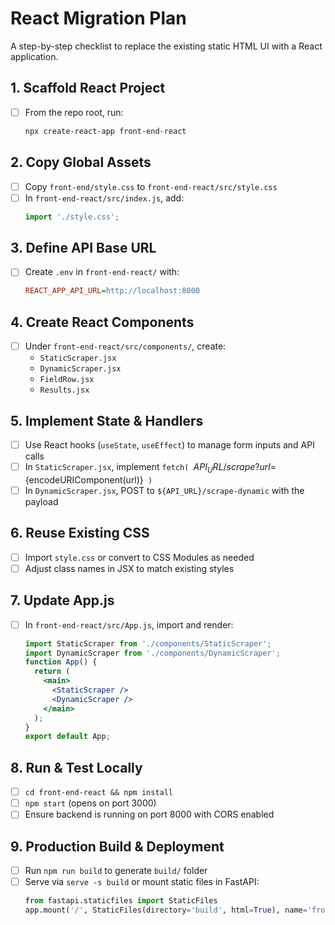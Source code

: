 # React Migration Plan

A step-by-step checklist to replace the existing static HTML UI with a React application.

## 1. Scaffold React Project
- [ ] From the repo root, run:
  ```bash
  npx create-react-app front-end-react
  ```

## 2. Copy Global Assets
- [ ] Copy `front-end/style.css` to `front-end-react/src/style.css`
- [ ] In `front-end-react/src/index.js`, add:
  ```js
  import './style.css';
  ```

## 3. Define API Base URL
- [ ] Create `.env` in `front-end-react/` with:
  ```ini
  REACT_APP_API_URL=http://localhost:8000
  ```

## 4. Create React Components
- [ ] Under `front-end-react/src/components/`, create:
  - `StaticScraper.jsx`
  - `DynamicScraper.jsx`
  - `FieldRow.jsx`
  - `Results.jsx`

## 5. Implement State & Handlers
- [ ] Use React hooks (`useState`, `useEffect`) to manage form inputs and API calls
- [ ] In `StaticScraper.jsx`, implement `fetch(
    `${API_URL}/scrape?url=${encodeURIComponent(url)}`
  )`
- [ ] In `DynamicScraper.jsx`, POST to `${API_URL}/scrape-dynamic` with the payload

## 6. Reuse Existing CSS
- [ ] Import `style.css` or convert to CSS Modules as needed
- [ ] Adjust class names in JSX to match existing styles

## 7. Update App.js
- [ ] In `front-end-react/src/App.js`, import and render:
  ```jsx
  import StaticScraper from './components/StaticScraper';
  import DynamicScraper from './components/DynamicScraper';
  function App() {
    return (
      <main>
        <StaticScraper />
        <DynamicScraper />
      </main>
    );
  }
  export default App;
  ```

## 8. Run & Test Locally
- [ ] `cd front-end-react && npm install`
- [ ] `npm start` (opens on port 3000)
- [ ] Ensure backend is running on port 8000 with CORS enabled

## 9. Production Build & Deployment
- [ ] Run `npm run build` to generate `build/` folder
- [ ] Serve via `serve -s build` or mount static files in FastAPI:
  ```python
  from fastapi.staticfiles import StaticFiles
  app.mount('/', StaticFiles(directory='build', html=True), name='frontend')
  ```